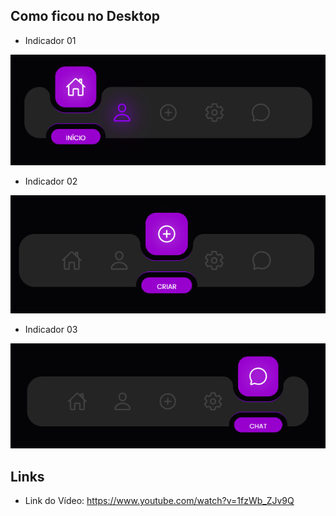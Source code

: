 ## Como ficou no Desktop

* Indicador 01
<img src="./indica01.png" />

* Indicador 02
<img src="./indica02.png" />

* Indicador 03
<img src="./indica03.png" />


## Links

* Link do Vídeo: https://www.youtube.com/watch?v=1fzWb_ZJv9Q